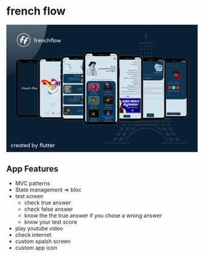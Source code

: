 # french flow
![french flow](app_background.png)

## App Features

- MVC patterns
- State management => bloc
- test screen 
  - check true answer
  - check false answer
  - know the the true answer if you chose a wrong answer
  - know your test score
- play youtube video 
- check internet
- custom spalsh screen
- custom app icon
